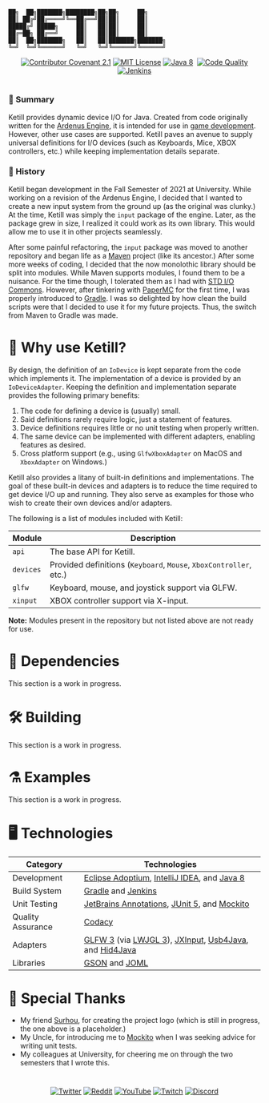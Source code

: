 ```
██╗  ██╗███████╗████████╗██╗██╗     ██╗     
██║ ██╔╝██╔════╝╚══██╔══╝██║██║     ██║     
█████╔╝ █████╗     ██║   ██║██║     ██║     
██╔═██╗ ██╔══╝     ██║   ██║██║     ██║      
██║  ██╗███████╗   ██║   ██║███████╗███████╗
╚═╝  ╚═╝╚══════╝   ╚═╝   ╚═╝╚══════╝╚══════╝ 
```

<p align="center">
  <a href="CODE_OF_CONDUCT.md"><img src="https://img.shields.io/badge/Contributor%20Covenant-2.1-4baaaa.svg" alt="Contributor Covenant 2.1"></a>
  <a href="LICENSE"><img src="https://img.shields.io/github/license/whirvis/ketill" alt="MIT License"></a>
  <a href="https://www.oracle.com/java/technologies/java8.html"><img src="https://img.shields.io/badge/version-8-orange?style=flat&logo=java" alt="Java 8"></a>
  <a href="#"><img src="https://img.shields.io/github/repo-size/whirvis/ketill" alt=""></a>
  <a href="https://www.codacy.com/gh/Whirvis/ketill/dashboard?utm_source=github.com&amp;utm_medium=referral&amp;utm_content=whirvis/ketill&amp;utm_campaign=Badge_Grade"><img src="https://app.codacy.com/project/badge/Grade/2be5a01acd504e9d8b5067ccfe4c79c4" alt="Code Quality"></a>
  <a href="http://jenkins.ketill.io:8080/job/ketill/"><img src="http://jenkins.ketill.io:8080/buildStatus/icon?job=ketill" alt="Jenkins"></a>
</p>

#

### 🔖 Summary

Ketill provides dynamic device I/O for Java. Created from code originally written for the [Ardenus Engine](https://github.com/whirvis/ardenus-engine),
it is intended for use in [game development](https://youtu.be/zCmMuOXr-Nk). However, other use cases are supported. Ketill paves an avenue to
supply universal definitions for I/O devices (such as Keyboards, Mice, XBOX controllers, etc.) while keeping implementation details separate.

### 📓 History

Ketill began development in the Fall Semester of 2021 at University. While working on a revision of the Ardenus Engine, I decided that I wanted to
create a new input system from the ground up (as the original was clunky.) At the time, Ketill was simply the `input` package of the engine. Later,
as the package grew in size, I realized it could work as its own library. This would allow me to use it in other projects seamlessly.

After some painful refactoring, the `input` package was moved to another repository and began life as a [Maven](https://maven.apache.org/) project
(like its ancestor.) After some more weeks of coding, I decided that the now monolothic library should be split into modules. While Maven supports
modules, I found them to be a nuisance. For the time though, I tolerated them as I had with [STD I/O Commons](https://github.com/whirvis/stdio-commons).
However, after tinkering with [PaperMC](https://papermc.io/) for the first time, I was properly introduced to [Gradle](https://gradle.org/). I was
so delighted by how clean the build scripts were that I decided to use it for my future projects. Thus, the switch from Maven to Gradle was made.

# 👾 Why use Ketill?
By design, the definition of an `IoDevice` is kept separate from the code which implements it. The implementation of a device is provided by an
`IoDeviceAdapter`. Keeping the definition and implementation separate provides the following primary benefits:

1. The code for defining a device is (usually) small.
2. Said definitions rarely require logic, just a statement of features.
3. Device definitions requires little or no unit testing when properly written.
4. The same device can be implemented with different adapters, enabling features as desired.
5. Cross platform support (e.g., using `GlfwXboxAdapter` on MacOS and `XboxAdapter` on Windows.)

Ketill also provides a litany of built-in definitions and implementations. The goal of these built-in devices and adapters is to reduce the time
required to get device I/O up and running. They also serve as examples for those who wish to create their own devices and/or adapters.

The following is a list of modules included with Ketill:

| Module    | Description                                                        |
| --------- | ------------------------------------------------------------------ |
| `api`     | The base API for Ketill.                                           |
| `devices` | Provided definitions (`Keyboard`, `Mouse`, `XboxController`, etc.) |
| `glfw`    | Keyboard, mouse, and joystick support via GLFW.                    |
| `xinput`  | XBOX controller support via X-input.                               |

**Note:** Modules present in the repository but not listed above are not ready for use.

# 🔗 Dependencies

This section is a work in progress.

# 🛠️ Building

This section is a work in progress.

# ⚗️ Examples

This section is a work in progress.

# 🖥️ Technologies

| Category          | Technologies                                                                                                                                                                                                                               |
| ----------------- | ------------------------------------------------------------------------------------------------------------------------------------------------------------------------------------------------------------------------------------------ |
| Development       | [Eclipse Adoptium](https://adoptium.net/), [IntelliJ IDEA](https://www.jetbrains.com/idea/), and [Java 8](https://www.oracle.com/java/technologies/java8.html)                                                                             |
| Build System      | [Gradle](https://gradle.org/) and [Jenkins](https://www.jenkins.io/)                                                                                                                                                                       |
| Unit Testing      | [JetBrains Annotations](https://github.com/JetBrains/java-annotations), [JUnit 5](https://junit.org/junit5/), and [Mockito](https://site.mockito.org/)                                                                                     |
| Quality Assurance | [Codacy](https://www.codacy.com/)                                                                                                                                                                                                          |
| Adapters          | [GLFW 3](https://www.glfw.org/) (via [LWJGL 3](https://www.lwjgl.org/)), [JXInput](https://github.com/StrikerX3/JXInput), [Usb4Java](http://usb4java.org/quickstart/javax-usb.html), and [Hid4Java](https://github.com/gary-rowe/hid4java) |
| Libraries         | [GSON](https://github.com/google/gson) and [JOML](https://joml-ci.github.io/JOML/)                                                                                                                                                         |

# 💎 Special Thanks

- My friend [Surhou](https://t.co/gt2mqvXKaA), for creating the project logo (which is still in progress, the one above is a placeholder.)
- My Uncle, for introducing me to [Mockito](https://site.mockito.org/) when I was seeking advice for writing unit tests.
- My colleagues at University, for cheering me on through the two semesters that I wrote this.

# 

<p align="center">
  <a href="https://twitter.com/whirvis/"><img src="https://img.shields.io/twitter/follow/whirvis?style=flat&logo=twitter&color=%2300acee&label=%40whirvis" alt="Twitter"></a>
  <a href="https://reddit.com/u/whirvis/"><img src="https://img.shields.io/reddit/user-karma/combined/whirvis?style=flat&logo=reddit&color=%23FF5700&label=u%2Fwhirvis" alt="Reddit"></a>
  <a href="https://youtube.com/c/whirvis/"><img src="https://img.shields.io/youtube/channel/subscribers/UC9wxFSON2eQRSxE2OUznP8w?style=flat&logo=youtube&logoColor=red&label=Whirvis" alt="YouTube"></a>
  <a href="https://www.twitch.tv/whirvis/"><img src="https://img.shields.io/twitch/status/whirvis?style=flat&logo=twitch&color=%23815fc0&label=Whirvis" alt="Twitch"></a>
  <a href="https://discord.gg/ShVPZBY6kY"><img src="https://img.shields.io/discord/681551864902320156?logo=Discord&color=%235865F2&label=Whirvex Software" alt="Discord"></a>
</p>
